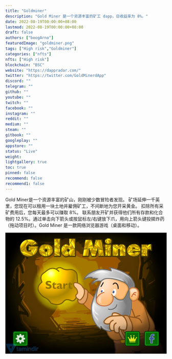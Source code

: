 ```yaml
---
title: "Goldminer"
description: "Gold Miner 是一个资源丰富的矿工 dapp，日收益率为 8%。"
date: 2022-08-19T00:00:00+08:00
lastmod: 2022-08-19T00:00:00+08:00
draft: false
authors: ["boogArno"]
featuredImage: "goldminer.png"
tags: ["High risk","Goldminer"]
categories: ["nfts"]
nfts: ["High risk"]
blockchain: "BSC"
website: "https://dappradar.com/"
twitter: "https://twitter.com/GoldMinerdApp"
discord: ""
telegram: ""
github: ""
youtube: ""
twitch: ""
facebook: ""
instagram: ""
reddit: ""
medium: ""
steam: ""
gitbook: ""
googleplay: ""
appstore: ""
status: "Live"
weight: 
lightgallery: true
toc: true
pinned: false
recommend: false
recommend1: false
---
```

Gold Miner是一个资源丰富的矿山，刚刚被少数冒险者发现。 矿场延伸一千英里，您现在可以租用一块土地并雇佣矿工，不间断地为您开采黄金。 扣除所有采矿费用后，您每天最多可以赚取 8%。 联系朋友开矿并获得他们所有存款和化合物的 12.5%。通过单击向下箭头或按鼠标左/右键放下爪，用向上箭头键投掷炸药（拖动项目时）。Gold Miner 是一款网络浏览器游戏（桌面和移动）。

![R](R.png)